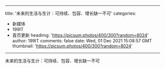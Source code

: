 
---
title: '未来的生活与生计：可持续、包容、增长缺一不可'
categories: 
 - 新媒体
 - 199IT
 - 首页更新
headimg: 'https://picsum.photos/400/300?random=8024'
author: 199IT
comments: false
date: Wed, 01 Dec 2021 15:08:57 GMT
thumbnail: 'https://picsum.photos/400/300?random=8024'
---

<div>   
未来的生活与生计：可持续、包容、增长缺一不可  
</div>
            